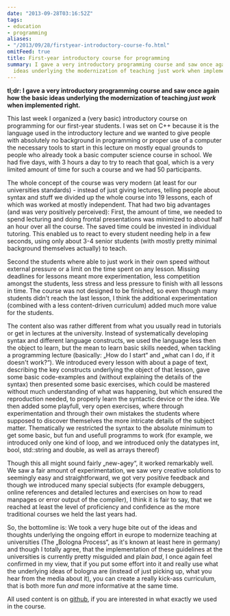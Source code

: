 ```yaml
---
date: "2013-09-28T03:16:52Z"
tags:
- education
- programming
aliases:
- "/2013/09/28/firstyear-introductory-course-fo.html"
omitFeed: true
title: First-year introductory course for programming
summary: I gave a very introductory programming course and saw once again how the basic
  ideas underlying the modernization of teaching just work when implemented right.
---
```


**tl;dr: I gave a very introductory programming course and saw once again how
the basic ideas underlying the modernization of teaching *just work* when
implemented right.**

This last week I organized a (very basic) introductory course on programming for
our first-year students. I was set on C++ because it is the language used in the
introductory lecture and we wanted to give people with absolutely no background
in programming or proper use of a computer the necessary tools to start in this
lecture on mostly equal grounds to people who already took a basic computer
science course in school. We had five days, with 3 hours a day to try to reach
that goal, which is a very limited amount of time for such a course and we had
50 participants.

The whole concept of the course was very modern (at least for our universities
standards) - instead of just giving lectures, telling people about syntax and
stuff we divided up the whole course into 19 lessons, each of which was worked
at mostly independent. That had two big advantages (and was very positively
perceived): First, the amount of time, we needed to spend lecturing and doing
frontal presentations was minimized to about half an hour over all the course.
The saved time could be invested in individual tutoring. This enabled us to
react to every student needing help in a few seconds, using only about 3-4
senior students (with mostly pretty minimal background themselves actually) to
teach.

Second the students where able to just work in their own speed without external
pressure or a limit on the time spent on any lesson. Missing deadlines for
lessons meant more experimentation, less competition amongst the students, less
stress and less pressure to finish with all lessons in time. The course was not
designed to be finished, so even though many students didn't reach the last
lesson, I think the additional experimentation (combined with a less
content-driven curriculum) added much more value for the students.

The content also was rather different from what you usually read in tutorials or
get in lectures at the university. Instead of systematically developing syntax
and different language constructs, we used the language less then the object to
learn, but the mean to learn basic skills needed, when tackling a programming
lecture (basically: „How do I start“ and „what can I do, if it doesn't work?“).
We introduced every lesson with about a page of text, describing the key
constructs underlying the object of that lesson, gave some basic code-examples
and (without explaining the details of the syntax) then presented some basic
exercises, which could be mastered without much understanding of what was
happening, but which ensured the reproduction needed, to properly learn the
syntactic device or the idea. We then added some playfull, very open exercises,
where through experimentation and through their own mistakes the students where
supposed to discover themselves the more intricate details of the subject
matter. Thematically we restricted the syntax to the absolute minimum to get
some basic, but fun and usefull programms to work (for example, we introduced
only one kind of loop, and we introduced only the datatypes int, bool,
std::string and double, as well as arrays thereof)

Though this all might sound fairly „new-agey“, it worked remarkably well. We saw
a fair amount of experimentation, we saw very creative solutions to seemingly
easy and straightforward, we got very positive feedback and though we introduced
many special subjects (for example debuggers, online references and detailed
lectures and exercises on how to read manpages or error output of the compiler),
I think it is fair to say, that we reached at least the level of proficiency and
confidence as the more traditional courses we held the last years had.

So, the bottomline is: We took a very huge bite out of the ideas and thoughts
underlying the ongoing effort in europe to modernize teaching at universities
(The „Bologna Process“, as it's known at least here in germany) and though I
totally agree, that the implementation of these guidelines at the universities
is currently pretty misguided and plain *bad*, I once again feel confirmed in my
view, that if you put some effort into it and really use what the underlying
ideas of bologna are (instead of just picking up, what you hear from the media
about it), you can create a really kick-ass curriculum, that is both more fun
*and* more informative at the same time.

All used content is on
[github](https://github.com/FachschaftMathPhys/Infovorkurs), if you are
interested in what exactly we used in the course.

